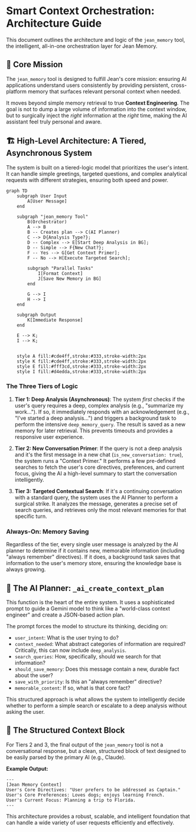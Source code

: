 # Smart Context Orchestration: Architecture Guide

This document outlines the architecture and logic of the `jean_memory` tool, the intelligent, all-in-one orchestration layer for Jean Memory.

## 🚀 Core Mission

The `jean_memory` tool is designed to fulfill Jean's core mission: ensuring AI applications understand users consistently by providing persistent, cross-platform memory that surfaces relevant personal context when needed.

It moves beyond simple memory retrieval to true **Context Engineering**. The goal is not to dump a large volume of information into the context window, but to surgically inject the *right* information at the *right* time, making the AI assistant feel truly personal and aware.

## 🏗️ High-Level Architecture: A Tiered, Asynchronous System

The system is built on a tiered-logic model that prioritizes the user's intent. It can handle simple greetings, targeted questions, and complex analytical requests with different strategies, ensuring both speed and power.

```mermaid
graph TD
    subgraph User Input
        A[User Message]
    end

    subgraph "jean_memory Tool"
        B(Orchestrator)
        A --> B
        B -- Creates plan --> C(AI Planner)
        C --> D{Analysis Type?};
        D -- Complex --> E[Start Deep Analysis in BG];
        D -- Simple --> F{New Chat?};
        F -- Yes --> G[Get Context Primer];
        F -- No --> H[Execute Targeted Search];

        subgraph "Parallel Tasks"
            I[Format Context]
            J[Save New Memory in BG]
        end
        
        G --> I
        H --> I
    end
    
    subgraph Output
        K[Immediate Response]
    end

    E --> K;
    I --> K;


    style A fill:#cde4ff,stroke:#333,stroke-width:2px
    style K fill:#cde4ff,stroke:#333,stroke-width:2px
    style E fill:#fff3cd,stroke:#333,stroke-width:2px
    style I fill:#d4edda,stroke:#333,stroke-width:2px
```

### The Three Tiers of Logic

1.  **Tier 1: Deep Analysis (Asynchronous)**: The system *first* checks if the user's query requires a deep, complex analysis (e.g., "summarize my work..."). If so, it immediately responds with an acknowledgement (e.g., "I've started a deep analysis...") and triggers a background task to perform the intensive `deep_memory_query`. The result is saved as a new memory for later retrieval. This prevents timeouts and provides a responsive user experience.

2.  **Tier 2: New Conversation Primer**: If the query is not a deep analysis and it's the first message in a new chat (`is_new_conversation: true`), the system runs a "Context Primer." It performs a few pre-defined searches to fetch the user's core directives, preferences, and current focus, giving the AI a high-level summary to start the conversation intelligently.

3.  **Tier 3: Targeted Contextual Search**: If it's a continuing conversation with a standard query, the system uses the AI Planner to perform a surgical strike. It analyzes the message, generates a precise set of search queries, and retrieves only the most relevant memories for that specific turn.

### Always-On: Memory Saving

Regardless of the tier, every single user message is analyzed by the AI planner to determine if it contains new, memorable information (including "always remember" directives). If it does, a background task saves that information to the user's memory store, ensuring the knowledge base is always growing.

## 🧠 The AI Planner: `_ai_create_context_plan`

This function is the heart of the entire system. It uses a sophisticated prompt to guide a Gemini model to think like a "world-class context engineer" and create a JSON-based action plan.

The prompt forces the model to structure its thinking, deciding on:
-   `user_intent`: What is the user trying to do?
-   `context_needed`: What abstract categories of information are required? Critically, this can now include `deep_analysis`.
-   `search_queries`: How, specifically, should we search for that information?
-   `should_save_memory`: Does this message contain a new, durable fact about the user?
-   `save_with_priority`: Is this an "always remember" directive?
-   `memorable_content`: If so, what is that core fact?

This structured approach is what allows the system to intelligently decide whether to perform a simple search or escalate to a deep analysis without asking the user.

## 📝 The Structured Context Block

For Tiers 2 and 3, the final output of the `jean_memory` tool is not a conversational response, but a clean, structured block of text designed to be easily parsed by the primary AI (e.g., Claude).

**Example Output:**
```
---
[Jean Memory Context]
User's Core Directives: "User prefers to be addressed as Captain."
User's Core Preferences: Loves dogs; enjoys learning French.
User's Current Focus: Planning a trip to Florida.
---
```

This architecture provides a robust, scalable, and intelligent foundation that can handle a wide variety of user requests efficiently and effectively. 